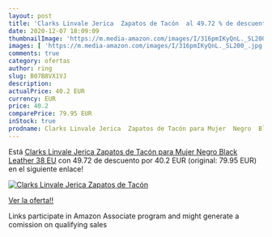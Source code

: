 ```yaml
---
layout: post
title: 'Clarks Linvale Jerica  Zapatos de Tacón  al 49.72 % de descuento'
date: 2020-12-07 18:09:09
thumbnailImage: 'https://m.media-amazon.com/images/I/316pmIKyQnL._SL200_.jpg'
images: [ 'https://m.media-amazon.com/images/I/316pmIKyQnL._SL200_.jpg' ]
comments: true
category: ofertas
author: ring
slug: B07B8VX1VJ
description:
actualPrice: 40.2 EUR
currency: EUR
price: 40.2
comparePrice: 79.95 EUR
inStock: true
prodname: Clarks Linvale Jerica  Zapatos de Tacón para Mujer  Negro  Black Leather   38 EU
---
```


Está [Clarks Linvale Jerica  Zapatos de Tacón para Mujer  Negro  Black Leather   38 EU](https://www.amazon.es/dp/B07B8VX1VJ/?tag=tolees-21) con 49.72 de descuento por 40.2 EUR (original: 79.95 EUR) en el siguiente enlace!

[![Clarks Linvale Jerica  Zapatos de Tacón ](https://m.media-amazon.com/images/I/316pmIKyQnL._SL200_.jpg)](https://www.amazon.es/dp/B07B8VX1VJ/?tag=tolees-21)

[Ver la oferta!!](https://www.amazon.es/dp/B07B8VX1VJ/?tag=tolees-21)

Links participate in Amazon Associate program and might generate a comission on qualifying sales


